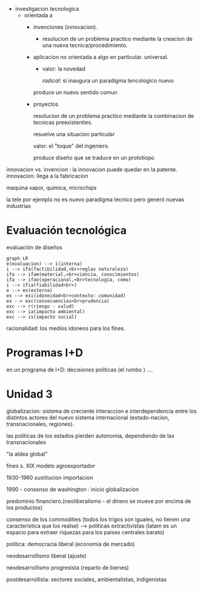 *   investigacion tecnologica
    *   orientada a 
        * invenciones (innovacion).
          *  resolucion de un problema practico mediante la creacion de una nueva tecnica/procedimiento.
        * aplicacion no orientada a algo en particular. universal.
          *   valor: la novedad

          		*radical*: si inaugura un paradigma tencologico nuevo

          	produce un nuevo sentido comun

        * proyectos

          resolucion de un problema practico mediante la combinacion de tecnicas preexistenties.


          resuelve una situacion particular

          valor: el "toque" del ingeniero.

          produce diseño  que se traduce en un prototiopo





innovacion vs. invencion : la innovacion puede quedar en la patente. innovacion: llega a la fabricacion



maquina vapor, quimica, microchips

la tele por ejemplo no es nuevo paradigma tecnico pero generó nuevas industrias



# Evaluación tecnológica

evaluación  de diseños

```mermaid
graph LR
e(evaluacion) --> i(interna)
i --> ifa(factibilidad,<br>reglas naturaleza)
ifa --> ifam(material,<br>ciencia, conocimientos)
ifa --> ifao(operacional,<br>tecnología, cómo)
i --> ifia(fiabilidad<br>)
e --> ex(externa)
ex --> exi(idoneidad<br>contexto: comunidad)
ex --> exc(consecuencias<br>prudencia)
exc --> r(riesgo - salud)
exc --> ia(impacto ambiental)
exc --> is(impacto social)
```



racionalidad: los medios idoneos para los fines.

# Programas I+D

en un programa de I+D: decisiones politicas (el rumbo ) ....



# Unidad 3

globalizacion: sistema de creciente interaccion e interdependencia entre los distintos actores del nuevo sistema internacional (estado-nacion, transnacionales, regiones).

las politicas de los estados pierden autonomia, dependiendo de las transnacionales

"la aldea global"



fines s. XIX modelo agroexportador

1930-1960 sustitucion importacion

1990 - consenso de washington : inicio globalizacion

predominio financiero.(neoliberalismo - el dinero se mueve por encima de los productos)

consenso de los commodities (todos los trigos son iguales, no tienen una caracteristica que los realse) --> politicas extractivistas (latam es un espacio para extraer  riquezas para los paises centrales barato)

politica: democracia liberal (economia de mercado)

neodesarrollismo liberal (ajuste)

neodesarrollismo progresista (reparto de bienes)

postdesarrollista: sectores sociales, ambientalistas, indigenistas